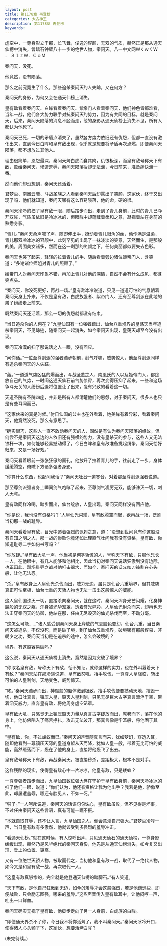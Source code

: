 ```yaml
---
layout: post
title: 第1178章 再登榜
categories: 太古神王
description: 第1178章 再登榜
keywords:
---
```


虚空中，一尊身影立于那，长飞舞，俊逸的容颜，无双的气质，赫然正是那从通天仙榜中消失，曾踏石钟壁八十一步的绝世人物，秦问天。八一中文网ＷくｗくＷ ． ８１ｚＷ．ＣｏＭ

秦问天，没死。

他竟然，没有陨落。

那么之前究竟生了什么，那些追杀秦问天的人失踪，又在何方？

秦问天的身影，为何又会在通天仙榜上消失。

皇有敌看着秦问天、白眸看着秦问天、紫帝门人看着秦问天，他们神色皆都难看，当年一战，他们各大势力联手对抗秦问天的势力，因为有共同的目标，就是秦问天，后来，秦问天陨落的消息不胫而走，他的身影从通天仙榜上消失不见，所有人都认为他死了。

秦问天已死，一切的矛盾点消失了，虽然各方势力依旧还有仇怨，但都一直没有激化出来，直到今日白眸和皇有敌出现，似乎就是想要将矛盾再次点燃，即便秦问天陨落，都不想放过其他人。

理由很简单，恩怨最深，秦问天烤白虎而食其肉，仇恨极深，而皇有敌号称天下有敌，败给秦问天，惨遭羞辱，秦问天陨落后却无法泄，今日前来，准备痛快泄一番。

然而他们却没想到，秦问天还活着。

君梦尘、南凰云曦、斗战圣族之人看到秦问天后却露出了笑颜，这家伙，终于又出现了吗，他们就知道，秦问天哪有这么容易陨落，他的命，硬的很。

秦问天冷冷的扫了皇有敌一眼，随后踏步而出，走到了青儿身前，此时的青儿已睁开双眸，气质虽依旧是冷冰冰的，但眼眸中却蕴藏着柔和之意，凝视着站在身前的熟悉身影。

“青儿。”秦问天柔声喊了声，随即伸出手，撩动着青儿眼角的丝，动作满是温柔，青儿那双冷冰冰的容颜中，此刻罕见的出现了一抹淡淡的笑意，天然而生，是那般的美，周围美女诸多，然而在这一刹那的笑颜之下，任何美丽都似要失去色彩。

秦问天也笑了起来，轻轻的拉着青儿的手，随后看着旁边诸位姬帝门人，含笑道：“多谢诸位师姐对青儿的照顾了。”

姬帝门人对秦问天印象不错，再加上青儿对他的深情，自然不会有什么成见，都含笑点头。

“秦问天，你没死更好，再战一场。”皇有敌冰冷说道，只见一道道可怕的气息朝着秦问天身上扑来，不仅是皇有敌，白虎族强者、紫帝门人、还有至尊剑派在此地的弟子纷纷走上前来。

既然秦问天还活着，那么一切的仇怨就都没有结束。

“当日追杀你的人何在？”九皇仙国有一位强者踏出，仙台八重境界的皇荡天当年追杀秦问天，不见踪迹，随秦问天一起消失，如今秦问天出现，皇荡天却至今没有出现。

秦问天冷漠的扫了那说话之人一眼，没有回应。

“问你话。”一位至尊剑派的强者踏步朝前，剑气呼啸，威势惊人，他至尊剑派同样有追杀秦问天的人失踪。

“轰。”一道道气势凶猛的爆而出，斗战圣族之人、南凰氏的人以及姬帝门人，都绽放自己的气势，一时间这通天仙石前气势惊霄，再次变得压抑了起来，一些和这场争斗无关的人纷纷后退将位置让了出来，饶有兴致的看着这一切。

天道圣院有圣院四座，并非是所有人都清楚他们的恩怨，对于秦问天，很多人也只是有些耳闻而已。

“这家伙来的真是时候。”射日仙国的公主也在外看着，她美眸有着异彩，看着秦问天，他竟然没死，那么有意思了。

“确实很巧，这些人一直不敢动秦问天的人，固然是有认为秦问天陨落的缘故，但何尝不是秦问天这边的人依旧还有强横的势力，没有皇杀天的参与，这些人又无法铁杆一块，如何能够轻易撼动得了，今日白眸和皇有敌准备挑起纷争，秦问天恰好归来，又是一场好戏。”

秦问天看着眼前一张张狂傲的面孔，他放开了拉着青儿的手，往前走了一步，身体缓缓腾空，俯瞰下方诸多强者身影。

“你算什么东西，也配问我话？”秦问天吐出一道寒音，对着那至尊剑派强者说道。

那至尊剑派强者身上瞬间剑气咆哮了起来，至尊剑气凌厉无双，能够诛灭一切，刺入天穹。

皇有敌同样冷喝，踏步而出，仙台绽放，人皇出现，秦问天同样没有回应他。

“你是说，我也没有资格吗？”人皇仙光闪耀，皇有敌腾空而起，欲再战一场，洗刷当初那一战的耻辱。

秦问天看着皇有敌，目光中透着强烈的讽刺之意，道：“没想到世间竟有你这般没有自知之明之人，那一战的惨败你竟还如此理直气壮问我有没有资格，皇有敌，你知道耻辱二字如何书写吗？”

“你放肆。”皇有敌大吼一声，他当初是何等骄傲的人，号称天下有敌，只服他兄长一人，在他眼中，有几人能够和他相比，因此当初对秦问天说话狂傲到没有边际，也正因此，那场耻辱之战对他打击很大，而如今，秦问天的话又如刀锋割在心头般，让他无法忍。

“杀。”皇有敌身上人皇仙光杀伐而出，威力无边，虽只是仙台六重境界，但其威势真正可怕至极，仙台七重的天骄人物也无法一击出这般惊人的威能。

这人皇仙国诛灭一切，直接杀向秦问天，就在这时，秦问天浑身光芒闪耀，化身神魔般的无双之躯，浑身被光华笼罩，透着符光异彩，人皇仙光射杀而来，却再也无法击穿秦问天的防御，他站在那，任由无尽毁灭的仙光杀伐而至，不动分毫。

“这怎么可能……”诸人感受到秦问天身上释放的气息脸色变幻，仙台六重，当日秦问天被追杀，不仅没死，而是破了境，到了仙台五重境界，破境哪有那般容易，非朝夕之功，秦问天当初是在追杀的途中，怎么会破境的？

境界，有这般容易破吗？

这么说，秦问天从通天仙榜上消失，竟然是因为突破了境界？

“你取名皇有敌，号称天下有敌，恬不知耻，就你这样的实力，也在外叫嚣着天下有敌？”秦问天站在那冷淡说道，皇有敌怒吼，抬手攻伐，一尊尊人皇降临，斩出可怕的人皇利剑，天地变色，威势惊天。

“咚。”秦问天踏步而出，神魔般的躯体激到极致，抬手攻伐便要撼动天地，摧毁一切，他口吐真言，镇压人皇，毁灭人皇利剑，只见无尽巨大古字真言漂浮于空，带着滔天威力，直奔皇有敌，将他周身虚空笼罩。

皇有敌大吼，只感觉无上镇压毁灭力量从真言古字绽放而出，席卷而下，落在他的身上，他仿佛陷入了痛苦挣扎，攻击无法破开，那真言像是牢笼般，将他困于其中。

“皇有敌，你，不过蝼蚁而已。”秦问天的声音随真言而来，犹如梦幻，穿透入耳，随即他看到一尊镇压天穹的皇道身躯从天而降，犹如人皇一般，带着无比可怕的威能，轰然砸落而下，轰在了他的身上，直接将他轰飞了出去。

皇有敌号称天下有敌，再战秦问天，被直接秒杀，差距极大，根本不是对手。

这样残酷的现实，使得皇有敌心中一片冰凉，他皇有敌，只是蝼蚁？

一尊尊强者踏步而出，九皇仙国数位强大存在守护于皇有敌身前，秦问天冷冰冰的扫了他们一眼，说道：“你们认为，他还有资格让我为他出手？我若是他，骄傲至此，却屡遭羞辱，哪还有脸见人，不如一死。”

“够了。”一人呵斥说道，秦问天的话语句句诛心，皇有敌虽败，但不见得是坏事，不过任由秦问天这些言语，真有可能一蹶不振。

“本就自取其辱，还不让人言，九皇仙国之人，倒会意淫自己强大。”君梦尘冷哼一声，当日皇有敌有多傲然，他就该受到多强烈的羞辱冲击。

“看通天仙榜。”就在这时候，有人惊呼出声，只见通天仙石的通天仙榜，一尊身影缓缓出现，赫然乃是风华绝代的秦问天身影，他先是从通天仙榜消失，如今复又出现，登上的位置，更高。

又有一位绝世天骄人物，被取而代之，当初他和皇有敌一战，取代了一绝代人物，如今又是和皇有敌一战，再次取代一人。

“这皇有敌真够惨的，完全就是他登通天仙榜的踏脚石。”有人笑道。

“天下有敌，是他自己狂傲到无边，如今的羞辱才会这般强烈，若是他谦逊些，即便战败，只会励志图强，哪来的羞辱。”这些声音传入皇有敌耳中，让他闷哼一声，吐出一口鲜血。

秦问天确实无视了皇有敌，他脚步走向了另一人身前，白虎族的白眸。

“即便通天界杀不了你，今日我不将你活烤了，我不叫秦问天。”秦问天冰冷开口，使得诸人心头颤了下，这家伙，想要活烤白眸？

(未完待续。)

